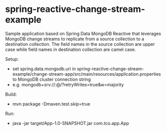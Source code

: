# spring-reactive-change-stream-example

Sample application based on Spring Data MongoDB Reactive that leverages MongoDB change streams to replicate from a source collection to a destination collection.
The field names in the source collection are upper case while field names in destination collection are camel case. 

Setup:
- set spring.data.mongodb.uri in spring-reactive-change-stream-example/change-stream-app/src/main/resources/application.properties to MongoDB cluster connection string 
- e.g. mongodb+srv://<username>:<password>@<cluster>/?retryWrites=true&w=majority

Build:
- mvn package -Dmaven.test.skip=true

Run: 
- java -jar target/App-1.0-SNAPSHOT.jar com.tco.app.App
